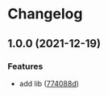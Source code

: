 # Changelog

## 1.0.0 (2021-12-19)


### Features

* add lib ([774088d](https://www.github.com/brokeyourbike/pro-extension-download-opencart/commit/774088dd8f4bd4632611b4cdeb0c268ab1aae0b2))
